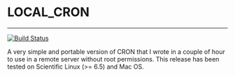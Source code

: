 # LOCAL_CRON
------------
[![Build Status](https://travis-ci.org/nardinan/local_cron.svg?branch=master)](https://travis-ci.org/nardinan/local_cron)

A very simple and portable version of CRON that I wrote in a couple of hour to use in a remote server without root permissions. This release has been tested on Scientific Linux (>= 6.5) and Mac OS.
